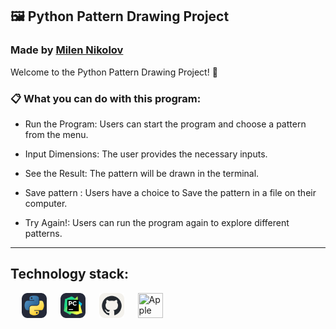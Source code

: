 ## 🖼️ Python Pattern Drawing Project
### Made by [Milen Nikolov](https://www.linkedin.com/in/milen-nikolov-62455034b/)

Welcome to the Python Pattern Drawing Project! 🎉


### 📋 What you can do with this program:

* Run the Program:
Users can start the program and choose a pattern from the menu.

* Input Dimensions:
The user provides the necessary inputs.

* See the Result:
The pattern will be drawn in the terminal.

* Save pattern :
Users have a choice to Save the pattern in a file on their computer.

* Try Again!:
Users can run the program again to explore different patterns.

---
## Technology stack:
<p align="left">
  &emsp;
    <a href="#"><img alt="Python" src="https://github.com/tandpfun/skill-icons/blob/main/icons/Python-Dark.svg" width="40" height ="40"></a>
  &emsp;
    <a href="#"><img src="https://github.com/tandpfun/skill-icons/blob/main/icons/PyCharm-Dark.svg" width="40" height="40" /></a>
  &emsp;
    <a href="#"><img alt="GitHub" src="https://github.com/tandpfun/skill-icons/blob/main/icons/Github-Light.svg" title="GitHub" **alt="GitHub" width="40" height="40" ></a>
  &emsp;
    <a href="#"><img src="https://github.com/tandpfun/skill-icons/blob/main/icons/Apple-Light.svg" title="Apple" **alt="Apple" width="40" height="40" /></a>
</p>
